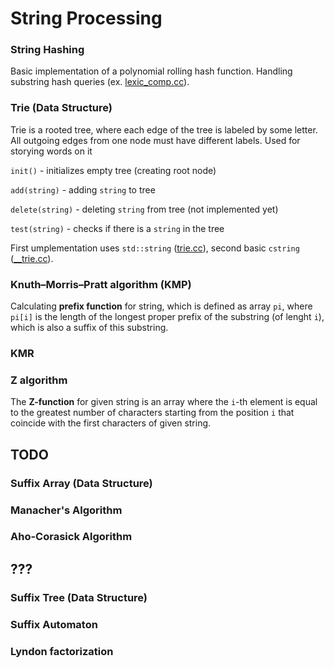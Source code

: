 # String Processing

### String Hashing

Basic implementation of a polynomial rolling hash function. Handling substring hash queries (ex. [lexic_comp.cc](lexic_comp.cc)).

### Trie (Data Structure)

Trie is a rooted tree, where each edge of the tree is labeled by some letter. All outgoing edges from one node must have different labels. Used for storying words on it

`init()` - initializes empty tree (creating root node)

`add(string)` - adding `string` to tree

`delete(string)` - deleting `string` from tree (not implemented yet)

`test(string)` - checks if there is a `string` in the tree

First umplementation uses `std::string` ([trie.cc](trie.cc)), second basic `cstring` ([__trie.cc](__trie.cc)).


### Knuth–Morris–Pratt algorithm (KMP)

Calculating **prefix function** for string, which is defined as array `pi`, where `pi[i]` is the length of the longest proper prefix of the substring (of lenght `i`), which is also a suffix of this substring.


### KMR
### Z algorithm

The **Z-function** for given string is an array where the `i`-th element is equal to the greatest number of characters starting from the position `i` that coincide with the first characters of given string.



## TODO

### Suffix Array (Data Structure)
### Manacher's Algorithm
### Aho-Corasick Algorithm

## ???

### Suffix Tree (Data Structure)
### Suffix Automaton
### Lyndon factorization